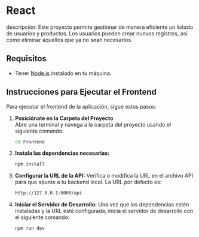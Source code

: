 # React

descripción: Este proyecto permite gestionar de manera eficiente un listado de usuarios y productos. Los usuarios pueden crear nuevos registros, así como eliminar aquellos que ya no sean necesarios.

## Requisitos

- Tener [Node.js](https://nodejs.org/) instalado en tu máquina.

## Instrucciones para Ejecutar el Frontend

Para ejecutar el frontend de la aplicación, sigue estos pasos:

1. **Posiciónate en la Carpeta del Proyecto**  
   Abre una terminal y navega a la carpeta del proyecto usando el siguiente comando:

   ```bash
   cd Frontend

   ```

2. **Instala las dependencias necesarias:**

   ```bash
   npm install

   ```

3. **Configurar la URL de la API:**
   Verifica o modifica la URL en el archivo API para que apunte a tu backend local. La URL por defecto es:

   ```bash
   http://127.0.0.1:8000/api

   ```

4. **Iniciar el Servidor de Desarrollo:**
   Una vez que las dependencias estén instaladas y la URL esté configurada, inicia el servidor de desarrollo con el siguiente comando:
   ```bash
   npm run dev
   ```
